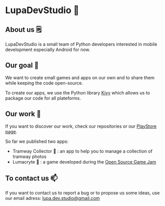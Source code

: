 # LupaDevStudio 🐺

## About us 🗒️

LupaDevStudio is a small team of Python developers interested in mobile development especially Android for now.

## Our goal 🚀

We want to create small games and apps on our own and to share them while keeping the code open-source.

To create our apps, we use the Python library [Kivy](https://kivy.org/) which allows us to package our code for all plateforms.

## Our work 📱

If you want to discover our work, check our repositories or our [PlayStore page](https://play.google.com/store/apps/dev?id=7601849429544070782&hl=fr&gl=US).

So far we published two apps:

- Tramway Collector 🚊 : an app to help you to manage a collection of tramway photos
- Lumacryte 👻 : a game developed during the [Open Source Game Jam](https://itch.io/jam/open-source-ai-game-jam)

## To contact us 📫

If you want to contact us to report a bug or to propose us some ideas, use our email adress: [lupa.dev.studio@gmail.com](lupa.dev.studio@gmail.com)
